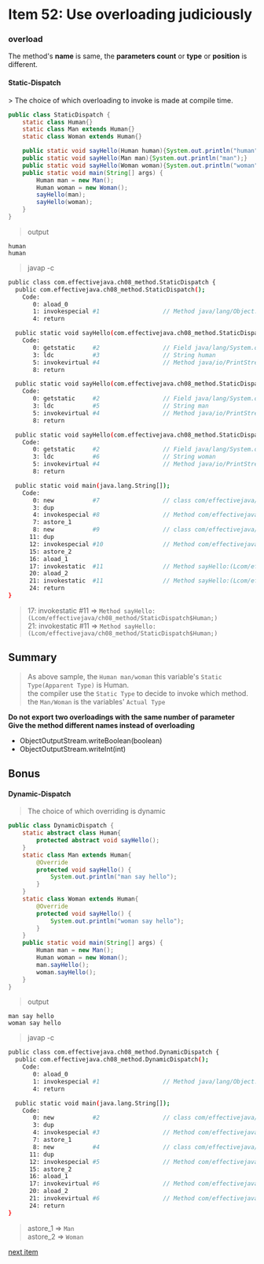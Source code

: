 # Item 52: Use overloading judiciously


### overload
The method's <b>name</b> is same, the <b>parameters count</b> or <b>type</b> or <b>position</b> is different. <br>


<h4>Static-Dispatch</h4> 
> The choice of which overloading to invoke is made at compile time.

```java
public class StaticDispatch {
    static class Human{}
    static class Man extends Human{}
    static class Woman extends Human{}

    public static void sayHello(Human human){System.out.println("human");}
    public static void sayHello(Man man){System.out.println("man");}
    public static void sayHello(Woman woman){System.out.println("woman");}
    public static void main(String[] args) {
        Human man = new Man();
        Human woman = new Woman();
        sayHello(man);
        sayHello(woman);
    }
}
```
> output

```
human
human
```

> javap -c

```bash
public class com.effectivejava.ch08_method.StaticDispatch {
  public com.effectivejava.ch08_method.StaticDispatch();
    Code:
       0: aload_0
       1: invokespecial #1                  // Method java/lang/Object."<init>":()V
       4: return

  public static void sayHello(com.effectivejava.ch08_method.StaticDispatch$Human);
    Code:
       0: getstatic     #2                  // Field java/lang/System.out:Ljava/io/PrintStream;
       3: ldc           #3                  // String human
       5: invokevirtual #4                  // Method java/io/PrintStream.println:(Ljava/lang/String;)V
       8: return

  public static void sayHello(com.effectivejava.ch08_method.StaticDispatch$Man);
    Code:
       0: getstatic     #2                  // Field java/lang/System.out:Ljava/io/PrintStream;
       3: ldc           #5                  // String man
       5: invokevirtual #4                  // Method java/io/PrintStream.println:(Ljava/lang/String;)V
       8: return

  public static void sayHello(com.effectivejava.ch08_method.StaticDispatch$Woman);
    Code:
       0: getstatic     #2                  // Field java/lang/System.out:Ljava/io/PrintStream;
       3: ldc           #6                  // String woman
       5: invokevirtual #4                  // Method java/io/PrintStream.println:(Ljava/lang/String;)V
       8: return

  public static void main(java.lang.String[]);
    Code:
       0: new           #7                  // class com/effectivejava/ch08_method/StaticDispatch$Man
       3: dup
       4: invokespecial #8                  // Method com/effectivejava/ch08_method/StaticDispatch$Man."<init>":()V
       7: astore_1
       8: new           #9                  // class com/effectivejava/ch08_method/StaticDispatch$Woman
      11: dup
      12: invokespecial #10                 // Method com/effectivejava/ch08_method/StaticDispatch$Woman."<init>":()V
      15: astore_2
      16: aload_1
      17: invokestatic  #11                 // Method sayHello:(Lcom/effectivejava/ch08_method/StaticDispatch$Human;)V
      20: aload_2
      21: invokestatic  #11                 // Method sayHello:(Lcom/effectivejava/ch08_method/StaticDispatch$Human;)V
      24: return
}
```
> 17: invokestatic  #11 => ``Method sayHello:(Lcom/effectivejava/ch08_method/StaticDispatch$Human;)``<br>
> 21: invokestatic  #11 => ``Method sayHello:(Lcom/effectivejava/ch08_method/StaticDispatch$Human;)``<br>

## Summary
> As above sample, the ``Human man/woman`` this variable's ``Static Type(Apparent Type)`` is Human. <br>
> the compiler use the ``Static Type`` to decide to invoke which method.<br>
> the ``Man/Woman`` is the variables' ``Actual Type``  <br>

<b>Do not export two overloadings with the same number of parameter</b><br>
<b>Give the method different names instead of overloading</b>
* ObjectOutputStream.writeBoolean(boolean)
* ObjectOutputStream.writeInt(int)

## Bonus

<h4>Dynamic-Dispatch</h4> 

> The choice of which overriding is dynamic

```java
public class DynamicDispatch {
    static abstract class Human{
        protected abstract void sayHello();
    }
    static class Man extends Human{
        @Override
        protected void sayHello() {
            System.out.println("man say hello");
        }
    }
    static class Woman extends Human{
        @Override
        protected void sayHello() {
            System.out.println("woman say hello");
        }
    }
    public static void main(String[] args) {
        Human man = new Man();
        Human woman = new Woman();
        man.sayHello();
        woman.sayHello();
    }
}
```
> output

```
man say hello
woman say hello
```

>javap -c

```bash
public class com.effectivejava.ch08_method.DynamicDispatch {
  public com.effectivejava.ch08_method.DynamicDispatch();
    Code:
       0: aload_0
       1: invokespecial #1                  // Method java/lang/Object."<init>":()V
       4: return

  public static void main(java.lang.String[]);
    Code:
       0: new           #2                  // class com/effectivejava/ch08_method/DynamicDispatch$Man
       3: dup
       4: invokespecial #3                  // Method com/effectivejava/ch08_method/DynamicDispatch$Man."<init>":()V
       7: astore_1
       8: new           #4                  // class com/effectivejava/ch08_method/DynamicDispatch$Woman
      11: dup
      12: invokespecial #5                  // Method com/effectivejava/ch08_method/DynamicDispatch$Woman."<init>":()V
      15: astore_2
      16: aload_1
      17: invokevirtual #6                  // Method com/effectivejava/ch08_method/DynamicDispatch$Human.sayHello:()V
      20: aload_2
      21: invokevirtual #6                  // Method com/effectivejava/ch08_method/DynamicDispatch$Human.sayHello:()V
      24: return
}

```
> astore_1 => ``Man``<br>
> astore_2 => ``Woman``<br>

<a href="./item_53_use_varargs_judiciously.md">next item</a>